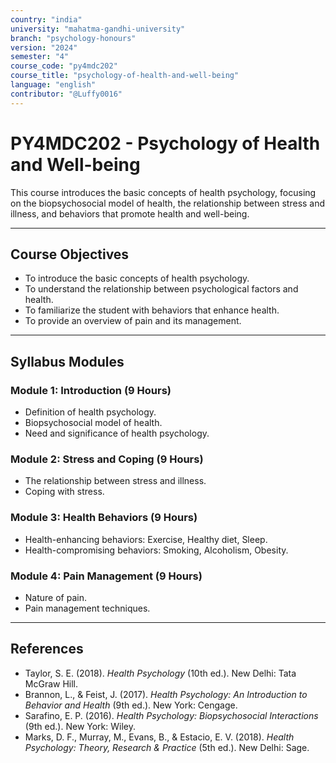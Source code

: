 ```yaml
---
country: "india"
university: "mahatma-gandhi-university"
branch: "psychology-honours"
version: "2024"
semester: "4"
course_code: "py4mdc202"
course_title: "psychology-of-health-and-well-being"
language: "english"
contributor: "@Luffy0016"
---
```

# PY4MDC202 - Psychology of Health and Well-being

This course introduces the basic concepts of health psychology, focusing on the biopsychosocial model of health, the relationship between stress and illness, and behaviors that promote health and well-being.

---
## Course Objectives

* To introduce the basic concepts of health psychology.
* To understand the relationship between psychological factors and health.
* To familiarize the student with behaviors that enhance health.
* To provide an overview of pain and its management.

---
## Syllabus Modules

### Module 1: Introduction (9 Hours)
* Definition of health psychology.
* Biopsychosocial model of health.
* Need and significance of health psychology.

### Module 2: Stress and Coping (9 Hours)
* The relationship between stress and illness.
* Coping with stress.

### Module 3: Health Behaviors (9 Hours)
* Health-enhancing behaviors: Exercise, Healthy diet, Sleep.
* Health-compromising behaviors: Smoking, Alcoholism, Obesity.

### Module 4: Pain Management (9 Hours)
* Nature of pain.
* Pain management techniques.

---
## References
* Taylor, S. E. (2018). *Health Psychology* (10th ed.). New Delhi: Tata McGraw Hill.
* Brannon, L., & Feist, J. (2017). *Health Psychology: An Introduction to Behavior and Health* (9th ed.). New York: Cengage.
* Sarafino, E. P. (2016). *Health Psychology: Biopsychosocial Interactions* (9th ed.). New York: Wiley.
* Marks, D. F., Murray, M., Evans, B., & Estacio, E. V. (2018). *Health Psychology: Theory, Research & Practice* (5th ed.). New Delhi: Sage.